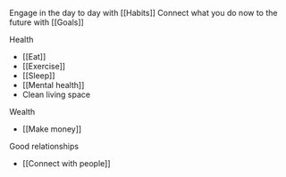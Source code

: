 Engage in the day to day with [[Habits]]
Connect what you do now to the future with [[Goals]]

Health
- [[Eat]]
- [[Exercise]]
- [[Sleep]]
- [[Mental health]]
- Clean living space

Wealth
- [[Make money]]

Good relationships
- [[Connect with people]]

